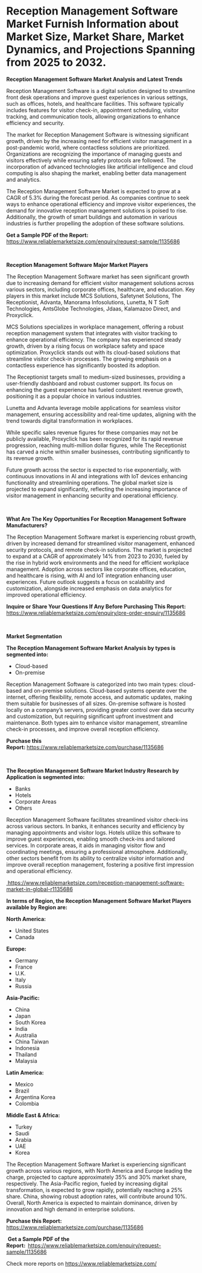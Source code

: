 <p><h1>Reception Management Software Market Furnish Information about Market Size, Market Share, Market Dynamics, and Projections Spanning from 2025 to 2032.</h1></p><p><strong>Reception Management Software Market Analysis and Latest Trends</strong></p>
<p><p>Reception Management Software is a digital solution designed to streamline front desk operations and improve guest experiences in various settings, such as offices, hotels, and healthcare facilities. This software typically includes features for visitor check-in, appointment scheduling, visitor tracking, and communication tools, allowing organizations to enhance efficiency and security.</p><p>The market for Reception Management Software is witnessing significant growth, driven by the increasing need for efficient visitor management in a post-pandemic world, where contactless solutions are prioritized. Organizations are recognizing the importance of managing guests and visitors effectively while ensuring safety protocols are followed. The incorporation of advanced technologies like artificial intelligence and cloud computing is also shaping the market, enabling better data management and analytics.</p><p>The Reception Management Software Market is expected to grow at a CAGR of 5.3% during the forecast period. As companies continue to seek ways to enhance operational efficiency and improve visitor experiences, the demand for innovative reception management solutions is poised to rise. Additionally, the growth of smart buildings and automation in various industries is further propelling the adoption of these software solutions.</p></p>
<p><strong>Get a Sample PDF of the Report:&nbsp;</strong> <a href="https://www.reliablemarketsize.com/enquiry/request-sample/1135686?utm_campaign=2113&utm_medium=2&utm_source=Github&utm_content=ia&utm_term=09032025&utm_id=reception-management-software">https://www.reliablemarketsize.com/enquiry/request-sample/1135686</a></p>
<p>&nbsp;</p>
<p><strong>Reception Management Software Major Market Players</strong></p>
<p><p>The Reception Management Software market has seen significant growth due to increasing demand for efficient visitor management solutions across various sectors, including corporate offices, healthcare, and education. Key players in this market include MCS Solutions, Safetynet Solutions, The Receptionist, Advanta, Manorama Infosolutions, Lunetta, N T Soft Technologies, AntsGlobe Technologies, Jdaas, Kalamazoo Direct, and Proxyclick. </p><p>MCS Solutions specializes in workplace management, offering a robust reception management system that integrates with visitor tracking to enhance operational efficiency. The company has experienced steady growth, driven by a rising focus on workplace safety and space optimization. Proxyclick stands out with its cloud-based solutions that streamline visitor check-in processes. The growing emphasis on a contactless experience has significantly boosted its adoption.</p><p>The Receptionist targets small to medium-sized businesses, providing a user-friendly dashboard and robust customer support. Its focus on enhancing the guest experience has fueled consistent revenue growth, positioning it as a popular choice in various industries. </p><p>Lunetta and Advanta leverage mobile applications for seamless visitor management, ensuring accessibility and real-time updates, aligning with the trend towards digital transformation in workplaces. </p><p>While specific sales revenue figures for these companies may not be publicly available, Proxyclick has been recognized for its rapid revenue progression, reaching multi-million dollar figures, while The Receptionist has carved a niche within smaller businesses, contributing significantly to its revenue growth. </p><p>Future growth across the sector is expected to rise exponentially, with continuous innovations in AI and integrations with IoT devices enhancing functionality and streamlining operations. The global market size is projected to expand significantly, reflecting the increasing importance of visitor management in enhancing security and operational efficiency.</p></p>
<p>&nbsp;</p>
<p><strong>What Are The Key Opportunities For Reception Management Software Manufacturers?</strong></p>
<p><p>The Reception Management Software market is experiencing robust growth, driven by increased demand for streamlined visitor management, enhanced security protocols, and remote check-in solutions. The market is projected to expand at a CAGR of approximately 14% from 2023 to 2030, fueled by the rise in hybrid work environments and the need for efficient workplace management. Adoption across sectors like corporate offices, education, and healthcare is rising, with AI and IoT integration enhancing user experiences. Future outlook suggests a focus on scalability and customization, alongside increased emphasis on data analytics for improved operational efficiency.</p></p>
<p><strong>Inquire or Share Your Questions If Any Before Purchasing This Report:</strong> <a href="https://www.reliablemarketsize.com/enquiry/pre-order-enquiry/1135686?utm_campaign=2113&utm_medium=2&utm_source=Github&utm_content=ia&utm_term=09032025&utm_id=reception-management-software">https://www.reliablemarketsize.com/enquiry/pre-order-enquiry/1135686</a></p>
<p>&nbsp;</p>
<p><strong>Market Segmentation</strong></p>
<p><strong>The Reception Management Software Market Analysis by types is segmented into:</strong></p>
<p><ul><li>Cloud-based</li><li>On-premise</li></ul></p>
<p><p>Reception Management Software is categorized into two main types: cloud-based and on-premise solutions. Cloud-based systems operate over the internet, offering flexibility, remote access, and automatic updates, making them suitable for businesses of all sizes. On-premise software is hosted locally on a company’s servers, providing greater control over data security and customization, but requiring significant upfront investment and maintenance. Both types aim to enhance visitor management, streamline check-in processes, and improve overall reception efficiency.</p></p>
<p><strong>Purchase this Report:&nbsp;</strong><a href="https://www.reliablemarketsize.com/purchase/1135686?utm_campaign=2113&utm_medium=2&utm_source=Github&utm_content=ia&utm_term=09032025&utm_id=reception-management-software">https://www.reliablemarketsize.com/purchase/1135686</a></p>
<p>&nbsp;</p>
<p><strong>The Reception Management Software Market Industry Research by Application is segmented into:</strong></p>
<p><ul><li>Banks</li><li>Hotels</li><li>Corporate Areas</li><li>Others</li></ul></p>
<p><p>Reception Management Software facilitates streamlined visitor check-ins across various sectors. In banks, it enhances security and efficiency by managing appointments and visitor logs. Hotels utilize this software to improve guest experiences, enabling smooth check-ins and tailored services. In corporate areas, it aids in managing visitor flow and coordinating meetings, ensuring a professional atmosphere. Additionally, other sectors benefit from its ability to centralize visitor information and improve overall reception management, fostering a positive first impression and operational efficiency.</p></p>
<p><a href="https://www.reliablemarketsize.com/reception-management-software-market-in-global-r1135686?utm_campaign=2113&utm_medium=2&utm_source=Github&utm_content=ia&utm_term=09032025&utm_id=reception-management-software">&nbsp;https://www.reliablemarketsize.com/reception-management-software-market-in-global-r1135686</a></p>
<p><strong>In terms of Region, the Reception Management Software Market Players available by Region are:</strong></p>
<p>
    <p> <strong> North America: </strong>
        <ul>
            <li>United States</li>
            <li>Canada</li>
        </ul>
        </p> 
    <p> <strong> Europe: </strong>
        <ul>
            <li>Germany</li>
            <li>France</li>
            <li>U.K.</li>
            <li>Italy</li>
            <li>Russia</li>
        </ul>
        </p> 
    <p> <strong> Asia-Pacific: </strong>
        <ul>
            <li>China</li>
            <li>Japan</li>
            <li>South Korea</li>
            <li>India</li>
            <li>Australia</li>
            <li>China Taiwan</li>
            <li>Indonesia</li>
            <li>Thailand</li>
            <li>Malaysia</li>
        </ul>
        </p> 
    <p> <strong> Latin America: </strong>
        <ul>
            <li>Mexico</li>
            <li>Brazil</li>
            <li>Argentina Korea</li>
            <li>Colombia</li>
        </ul>
        </p> 
    <p> <strong> Middle East & Africa: </strong>
        <ul>
            <li>Turkey</li>
            <li>Saudi</li>
            <li>Arabia</li>
            <li>UAE</li>
            <li>Korea</li>
        </ul>
    </p>
    </p>
<p><p>The Reception Management Software Market is experiencing significant growth across various regions, with North America and Europe leading the charge, projected to capture approximately 35% and 30% market share, respectively. The Asia-Pacific region, fueled by increasing digital transformation, is expected to grow rapidly, potentially reaching a 25% share. China, showing robust adoption rates, will contribute around 10%. Overall, North America is expected to maintain dominance, driven by innovation and high demand in enterprise solutions.</p></p>
<p><strong>Purchase this Report: </strong><a href="https://www.reliablemarketsize.com/purchase/1135686?utm_campaign=2113&utm_medium=2&utm_source=Github&utm_content=ia&utm_term=09032025&utm_id=reception-management-software">https://www.reliablemarketsize.com/purchase/1135686</a></p>
<p>&nbsp;<strong>Get a Sample PDF of the Report:&nbsp;&nbsp;</strong><a href="https://www.reliablemarketsize.com/enquiry/request-sample/1135686?utm_campaign=2113&utm_medium=2&utm_source=Github&utm_content=ia&utm_term=09032025&utm_id=reception-management-software">https://www.reliablemarketsize.com/enquiry/request-sample/1135686</a></p>
<p><strong></strong></p>
<p>Check more reports on <a href="https://www.reliablemarketsize.com/?utm_campaign=2113&utm_medium=2&utm_source=Github&utm_content=ia&utm_term=09032025&utm_id=reception-management-software">https://www.reliablemarketsize.com/</a></p>